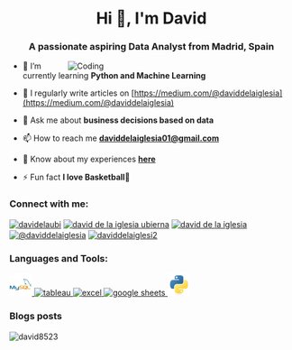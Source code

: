 <h1 align="center">Hi 👋, I'm David</h1>
<h3 align="center">A passionate aspiring Data Analyst from Madrid, Spain</h3>
<img align="right" alt="Coding" width="400" src="https://indoanalytica.com/static/images/data-science-2.gif">

- 🌱 I’m currently learning **Python and Machine Learning**

- 📝 I regularly write articles on [https://medium.com/@daviddelaiglesia](https://medium.com/@daviddelaiglesia)

- 💬 Ask me about **business decisions based on data**

- 📫 How to reach me **daviddelaiglesia01@gmail.com**

- 📄 Know about my experiences **[here](https://drive.google.com/file/d/1h8s-5PKr8e0m5zUilVKutqRuTjURO0OI/view?usp=sharing)**

- ⚡ Fun fact **I love Basketball🏀**


<h3 align="left">Connect with me:</h3>
<p align="left">
<a href="https://twitter.com/davidelaubi" target="blank"><img align="center" src="https://raw.githubusercontent.com/rahuldkjain/github-profile-readme-generator/master/src/images/icons/Social/twitter.svg" alt="davidelaubi" height="30" width="40" /></a>
<a href="https://www.linkedin.com/in/daviddelaiglesiaubierna/" target="blank"><img align="center" src="https://raw.githubusercontent.com/rahuldkjain/github-profile-readme-generator/master/src/images/icons/Social/linked-in-alt.svg" alt="david de la iglesia ubierna" height="30" width="40" /></a>
<a href="https://www.kaggle.com/daviddelaiglesia" target="blank"><img align="center" src="https://raw.githubusercontent.com/rahuldkjain/github-profile-readme-generator/master/src/images/icons/Social/kaggle.svg" alt="david de la iglesia" height="30" width="40" /></a>
<a href="https://medium.com/@daviddelaiglesia" target="blank"><img align="center" src="https://raw.githubusercontent.com/rahuldkjain/github-profile-readme-generator/master/src/images/icons/Social/medium.svg" alt="@daviddelaiglesia" height="30" width="40" /></a>
<a href="https://www.hackerrank.com/daviddelaiglesi2" target="blank"><img align="center" src="https://raw.githubusercontent.com/rahuldkjain/github-profile-readme-generator/master/src/images/icons/Social/hackerrank.svg" alt="daviddelaiglesi2" height="30" width="40" /></a>
</p>

<h3 align="left">Languages and Tools:</h3>
<p align="left"> <a href="https://www.mysql.com/" target="_blank" rel="noreferrer"> <img src="https://raw.githubusercontent.com/devicons/devicon/master/icons/mysql/mysql-original-wordmark.svg" alt="mysql" width="40" height="40"/> </a> 
<a href="https://www.tableau.com/es-es" target="_blank" rel="noreferrer"> <img src="https://leadgenapp.io/wp-content/uploads/2022/03/7bd91b97a727d5073e8823982e3e1a8f_3.png" alt="tableau" width="40" height="40"/> </a> 
<a href="https://www.microsoft.com/es-es/microsoft-365/excel" target="_blank" rel="noreferrer"> <img src="https://upload.wikimedia.org/wikipedia/commons/thumb/3/34/Microsoft_Office_Excel_%282019%E2%80%93present%29.svg/258px-Microsoft_Office_Excel_%282019%E2%80%93present%29.svg.png" alt="excel" width="40" height="40"/> </a> 
<a href="https://www.google.es/intl/es/sheets/about/" target="_blank" rel="noreferrer"> <img src="https://cdn-icons-png.flaticon.com/512/2965/2965327.png" alt="google sheets" width="40" height="40"/> </a>
<a href="https://www.python.org" target="_blank" rel="noreferrer"> <img src="https://raw.githubusercontent.com/devicons/devicon/master/icons/python/python-original.svg" alt="python" width="40" height="40"/> </a> </p>


### Blogs posts
<!-- BLOG-POST-LIST:START -->
<!-- BLOG-POST-LIST:END -->


<p><img align="center" src="https://github-readme-streak-stats.herokuapp.com/?user=david8523&" alt="david8523" /></p>
